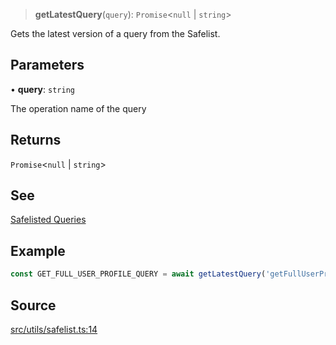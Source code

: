 > **getLatestQuery**(`query`): `Promise`\<`null` \| `string`\>

Gets the latest version of a query from the Safelist.

## Parameters

• **query**: `string`

The operation name of the query

## Returns

`Promise`\<`null` \| `string`\>

## See

[Safelisted Queries](https://github.com/bhavjitChauhan/khan-api/tree/safelist/query)

## Example

```ts
const GET_FULL_USER_PROFILE_QUERY = await getLatestQuery('getFullUserProfile')
```

## Source

[src/utils/safelist.ts:14](https://github.com/bhavjitChauhan/khan-api/blob/214cc6672777162cd3ec638a3ad3a22f7fe37e04/src/utils/safelist.ts#L14)

